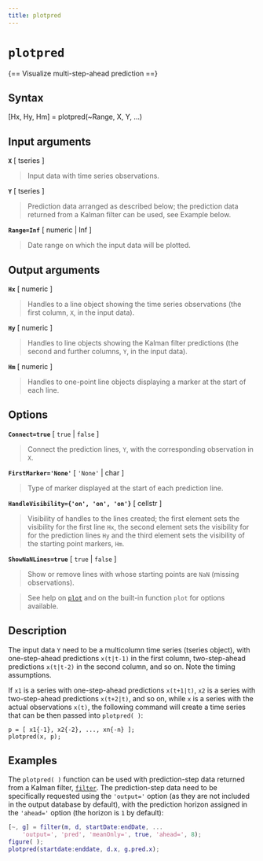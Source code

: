 ```yaml
---
title: plotpred
---
```


# `plotpred`

{== Visualize multi-step-ahead prediction ==}


## Syntax 

[Hx, Hy, Hm] = plotpred(~Range, X, Y, ...)


## Input arguments 

__`X`__ [ tseries ] 
> 
> Input data with time series observations.
> 

__`Y`__ [ tseries ] 
> 
> Prediction data arranged as described below; the
> prediction data returned from a Kalman filter can be used, see Example
> below.
> 

__`Range=Inf`__ [ numeric | Inf ] 
> 
> Date range on which the input data will be
> plotted.
> 

## Output arguments 

__`Hx`__ [ numeric ]
> 
> Handles to a line object showing the time series
> observations (the first column, `X`, in the input data).
> 

__`Hy`__ [ numeric ]
> 
> Handles to line objects showing the Kalman filter
> predictions (the second and further columns, `Y`, in the input data).
> 

__`Hm`__ [ numeric ] 
> 
> Handles to one-point line objects displaying a
> marker at the start of each line.
> 


## Options 

__`Connect=true`__ [ `true` | `false` ] 
> 
> Connect the prediction lines, 
> `Y`,  with the corresponding observation in `X`.
> 

__`FirstMarker='None'`__ [ `'None'` | char ] 
> 
> Type of marker displayed at
> the start of each prediction line.
> 

__`HandleVisibility={'on', 'on', 'on'}`__ [ cellstr ]
> 
> Visibility of
> handles to the lines created; the first element sets the visibility for
> the first line `Hx`, the second element sets the visibility for for the
> prediction lines `Hy` and the third element sets the visibility of the
> starting point markers, `Hm`.
> 

__`ShowNaNLines=true`__ [ `true` | `false` ] 
> 
> Show or remove lines with
> whose starting points are `NaN` (missing observations).
> 

> 
> See help on [`plot`](tseries/plot) and on the built-in function
> `plot` for options available.
> 

## Description 

The input data `Y` need to be a multicolumn time series (tseries object), 
with one-step-ahead predictions `x(t|t-1)` in the first column, 
two-step-ahead predictions `x(t|t-2)` in the second column, and so on.
Note the timing assumptions.

If `x1` is a series with one-step-ahead predictions `x(t+1|t)`, `x2` is a
series with two-step-ahead predictions `x(t+2|t)`, and so on, while `x`
is a series with the actual observations `x(t)`, the following command
will create a time series that can be then passed into `plotpred( )`:

    p = [ x1{-1}, x2{-2}, ..., xn{-n} ];
    plotpred(x, p);

## Examples

The `plotpred( )` function can be used with prediction-step data returned
from a Kalman filter, [`filter`](model/filter). The prediction-step data
need to be specifically requested using the `'output='` option (as they
are not included in the output database by default), with the prediction
horizon assigned in the `'ahead='` option (the horizon is `1` by
default):

```matlab
[~, g] = filter(m, d, startDate:endDate, ...
    'output=', 'pred', 'meanOnly=', true, 'ahead=', 8); 
figure( );
plotpred(startdate:enddate, d.x, g.pred.x); 
```

